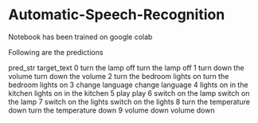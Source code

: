 # Automatic-Speech-Recognition

Notebook has been trained on google colab

Following are the predictions 

pred_str	target_text
0	turn the lamp off	turn the lamp off
1	turn down the volume	turn down the volume
2	turn the bedroom lights on	turn the bedroom lights on
3	change language	change language
4	lights on in the kitchen	lights on in the kitchen
5	play	play
6	switch on the lamp	switch on the lamp
7	switch on the lights	switch on the lights
8	turn the temperature down	turn the temperature down
9	volume down	volume down
